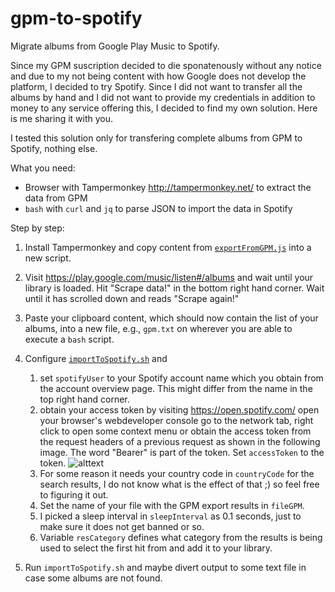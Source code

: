 # gpm-to-spotify
Migrate albums from Google Play Music to Spotify.

Since my GPM suscription decided to die sponatenously without any notice and due to my not being content with how Google does not develop the platform, I decided to try Spotify. Since I did not want to transfer all the albums by hand and I did not want to provide my credentials in addition to money to any service offering this, I decided to find my own solution. Here is me sharing it with you.

I tested this solution only for transfering complete albums from GPM to Spotify, nothing else.

What you need:

- Browser with Tampermonkey http://tampermonkey.net/ to extract the data from GPM
- ```bash``` with ```curl``` and ```jq``` to parse JSON to import the data in Spotify

Step by step:

1. Install Tampermonkey and copy content from [```exportFromGPM.js```](https://github.com/goforthanddie/gpm-to-spotify/blob/master/exportFromGPM.js) into a new script.

2. Visit https://play.google.com/music/listen#/albums and wait until your library is loaded. Hit "Scrape data!" in the bottom right hand corner. Wait until it has scrolled down and reads "Scrape again!"

3. Paste your clipboard content, which should now contain the list of your albums, into a new file, e.g., ```gpm.txt``` on wherever you are able to execute a ```bash``` script.

4. Configure [```importToSpotify.sh```](https://github.com/goforthanddie/gpm-to-spotify/blob/master/importToSpotify.sh) and 
    1. set ```spotifyUser``` to your Spotify account name which you obtain from the account overview page. This might differ from the name in the top right hand corner.
    2. obtain your access token by visiting https://open.spotify.com/ open your browser's webdeveloper console go to the network tab, right click to open some context menu or obtain the access token from the request headers of a previous request as shown in the following image. The word "Bearer" is part of the token. Set ```accessToken``` to the token.
![alttext](https://www.hotel666.de/tmp/2020/0412/spotify-token.png)
    3. For some reason it needs your country code in ```countryCode``` for the search results, I do not know what is the effect of that ;) so feel free to figuring it out.
    4. Set the name of your file with the GPM export results in ```fileGPM```.
    5. I picked a sleep interval in ```sleepInterval``` as 0.1 seconds, just to make sure it does not get banned or so.
    6. Variable ```resCategory``` defines what category from the results is being used to select the first hit from and add it to your library.

5. Run ```importToSpotify.sh``` and maybe divert output to some text file in case some albums are not found.
